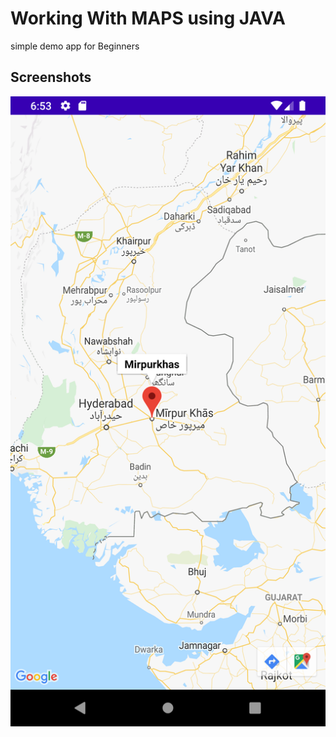 # Working With MAPS using JAVA

simple demo app for Beginners

## Screenshots

![Screenshot 1](screenshots/screen_1.png)